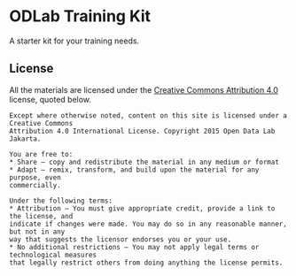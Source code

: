 # ODLab Training Kit
A starter kit for your training needs.

## License
All the materials are licensed under the [Creative Commons Attribution 4.0](http://creativecommons.org/licenses/by/4.0/legalcode) license, quoted below.
```
Except where otherwise noted, content on this site is licensed under a Creative Commons
Attribution 4.0 International License. Copyright 2015 Open Data Lab Jakarta.

You are free to:
* Share — copy and redistribute the material in any medium or format
* Adapt — remix, transform, and build upon the material for any purpose, even
commercially.

Under the following terms:
* Attribution — You must give appropriate credit, provide a link to the license, and
indicate if changes were made. You may do so in any reasonable manner, but not in any
way that suggests the licensor endorses you or your use.
* No additional restrictions — You may not apply legal terms or technological measures
that legally restrict others from doing anything the license permits.
```
